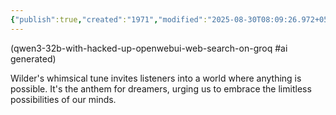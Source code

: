 ```yaml
---
{"publish":true,"created":"1971","modified":"2025-08-30T08:09:26.972+05:30","cssclasses":""}
---
```



(qwen3-32b-with-hacked-up-openwebui-web-search-on-groq #ai generated)

Wilder's whimsical tune invites listeners into a world where anything is possible. It's the anthem for dreamers, urging us to embrace the limitless possibilities of our minds.
